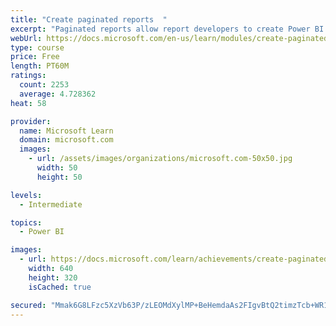 ```yaml
---
title: "Create paginated reports  "
excerpt: "Paginated reports allow report developers to create Power BI artifacts that have tightly controlled rendering requirements. Paginated reports are ideal for creating sales invoices, receipts, purchase orders, and tabular data. This module will teach you how to create reports, add parameters, and work with tables and charts in paginated reports."
webUrl: https://docs.microsoft.com/en-us/learn/modules/create-paginated-reports-power-bi/
type: course
price: Free
length: PT60M
ratings:
  count: 2253
  average: 4.728362
heat: 58

provider:
  name: Microsoft Learn
  domain: microsoft.com
  images:
    - url: /assets/images/organizations/microsoft.com-50x50.jpg
      width: 50
      height: 50

levels:
  - Intermediate

topics:
  - Power BI

images:
  - url: https://docs.microsoft.com/learn/achievements/create-paginated-reports-power-bi-social.png
    width: 640
    height: 320
    isCached: true

secured: "Mmak6G8LFzc5XzVb63P/zLEOMdXylMP+BeHemdaAs2FIgvBtQ2timzTcb+WR1lBkz6CdJWVZVRff3rUnvud6jU1bq+nfPQDBUi2+98T281biFB8Zh7mRXinGvpCItSUhZgiCP2emXkKBfWpLlnARTMO8l7BAqXkgMmVmsBBJlTLNtVnBiqn3vTdVn3d7ZOa2NxOB6nkEFmgW3ZpkPGNipmBCFyuIgI0MGlDhZx0zWYSkoyj1gpzhCDi4ntbYO21H5e15THU/W5PBFnnrBXr/KRV3VTJ8KsOiUisH5GKnei7A91hrPsQql53/fsqW/m1uRZctXm6s3w+CxKcQK0aV1eUR5i9OJyIqVXdJRcfJwwJs+BEQm3QyR2RPtjFAbkDExXMX5N7c77epiJ/2ZDOyFuYoeH0qldckVwFwOTr4k9w=;siaaoOjyO9t8vM1AeIBDLQ=="
---
```


